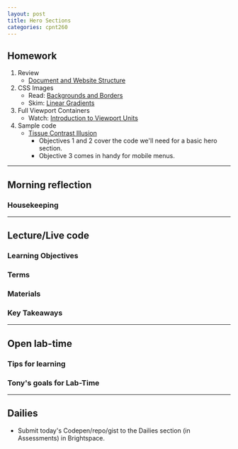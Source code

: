 ```yaml
---
layout: post
title: Hero Sections
categories: cpnt260
---
```


## Homework
1. Review
    - [Document and Website Structure](https://developer.mozilla.org/en-US/docs/Learn/HTML/Introduction_to_HTML/Document_and_website_structure)
2. CSS Images
    - Read: [Backgrounds and Borders](https://developer.mozilla.org/en-US/docs/Learn/CSS/Building_blocks/Backgrounds_and_borders)
    - Skim: [Linear Gradients](https://css-tricks.com/css3-gradients/)
3. Full Viewport Containers 
    - Watch: [Introduction to Viewport Units](https://youtu.be/_sgF8I-Q1Gs)
4. Sample code
    - [Tissue Contrast Illusion](http://browsertherapy.com/challenges/tissue-contrast/)
        - Objectives 1 and 2 cover the code we'll need for a basic hero section.
        - Objective 3 comes in handy for mobile menus.

---

## Morning reflection
### Housekeeping

---

## Lecture/Live code
### Learning Objectives

### Terms
### Materials
### Key Takeaways

---

## Open lab-time
### Tips for learning
### Tony's goals for Lab-Time

---

## Dailies
- Submit today's Codepen/repo/gist to the Dailies section (in Assessments) in Brightspace.